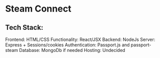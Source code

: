 # Steam Connect

## Tech Stack:
Frontend: HTML/CSS
Functionality: React/JSX
Backend: NodeJs
Server: Express + Sessions/cookies
Authentication: Passport.js and passport-steam 
Database: MongoDb if needed
Hosting: Undecided
